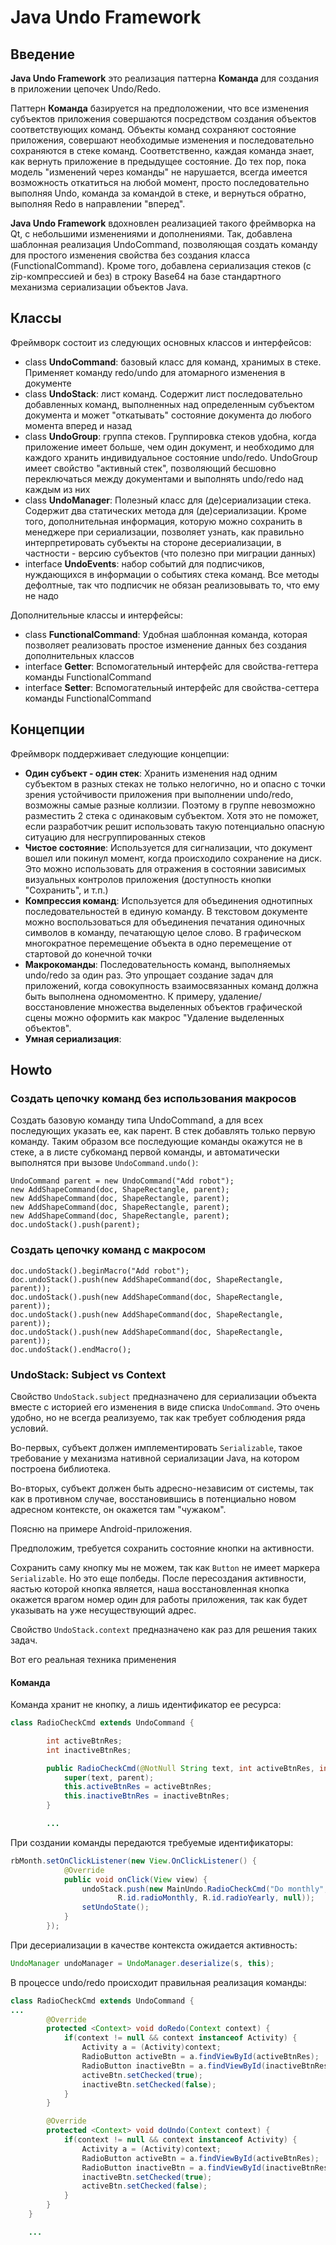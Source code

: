# Java Undo Framework

## Введение

**Java Undo Framework** это реализация паттерна **Команда** для создания в приложении цепочек Undo/Redo.

Паттерн **Команда** базируется на предположении, что все изменения субъектов приложения совершаются посредством создания объектов соответствующих команд. Объекты команд сохраняют состояние приложения, совершают необходимые изменения и последовательно сохраняются в стеке команд. Соответственно, каждая команда знает, как вернуть приложение в предыдущее состояние. До тех пор, пока модель "изменений через команды" не нарушается, всегда имеется возможность откатиться на любой момент, просто последовательно выполняя Undo, команда за командой в стеке, и вернуться обратно, выполняя Redo в направлении "вперед".

**Java Undo Framework** вдохновлен реализацией такого фреймворка на Qt, с небольшими изменениями и дополнениями. Так, добавлена шаблонная реализация UndoCommand, позволяющая создать команду для простого изменения свойства без создания класса (FunctionalCommand<V>). Кроме того, добавлена сериализация стеков (с zip-компрессией и без) в строку Base64 на базе стандартного механизма сериализации объектов Java.

## Классы

Фреймворк состоит из следующих основных классов и интерфейсов:

- class **UndoCommand**: базовый класс для команд, хранимых в стеке. Применяет команду redo/undo для атомарного изменения в документе
- class **UndoStack**: лист команд. Содержит лист последовательно добавленных команд, выполненных над определенным субъектом документа и может "откатывать" состояние документа до любого момента вперед и назад
- class **UndoGroup**: группа стеков. Группировка стеков удобна, когда приложение имеет больше, чем один документ, и необходимо для каждого хранить индивидуальное состояние undo/redo. UndoGroup имеет свойство "активный стек", позволяющий бесшовно переключаться между документами и выполнять undo/redo над каждым из них
- class **UndoManager**: Полезный класс для (де)сериализации стека. Содержит два статических метода для (де)сериализации. Кроме того, дополнительная информация, которую можно сохранить в менеджере при сериализации, позволяет узнать, как правильно интерпретировать субъекты на стороне десериализации, в частности - версию субъектов (что полезно при миграции данных)
- interface **UndoEvents**: набор событий для подписчиков, нуждающихся в информации о событиях стека команд. Все методы дефолтные, так что подписчик не обязан реализовывать то, что ему не надо

Дополнительные классы и интерфейсы:

- class **FunctionalCommand<V>**: Удобная шаблонная команда, которая позволяет реализовать простое изменение данных без создания дополнительных классов
- interface **Getter<V>**: Вспомогательный интерфейс для свойства-геттера команды FunctionalCommand<V>
- interface **Setter<V>**: Вспомогательный интерфейс для свойства-сеттера команды FunctionalCommand<V>

## Концепции

Фреймворк поддерживает следующие концепции:

- **Один субъект - один стек**: Хранить изменения над одним субъектом в разных стеках не только нелогично, но и опасно с точки зрения устойчивости приложения при выполнении undo/redo, возможны самые разные коллизии. Поэтому в группе невозможно разместить 2 стека с одинаковым субъектом. Хотя это не поможет, если разработчик решит использовать такую потенциально опасную ситуацию для несгруппированных стеков
- **Чистое состояние**: Используется для сигнализации, что документ вошел или покинул момент, когда происходило сохранение на диск. Это можно использовать для отражения в состоянии зависимых визуальных контролов приложения (доступность кнопки "Сохранить", и т.п.)
- **Компрессия команд**: Используется для объединения однотипных последовательностей в единую команду. В текстовом документе можно воспользоваться для объединения печатания одиночных символов в команду, печатающую целое слово. В графическом многократное перемещение объекта в одно перемещение от стартовой до конечной точки
- **Макрокоманды**: Последовательность команд, выполняемых undo/redo за один раз. Это упрощает создание задач для приложений, когда совокупность взаимосвязанных команд должна быть выполнена одномоментно. К примеру, удаление/восстановление множества выделенных объектов графической сцены можно оформить как макрос "Удаление выделенных объектов".
- **Умная сериализация**:

## Howto

### Создать цепочку команд без использования макросов
Создать базовую команду типа UndoCommand, а для всех последующих указать ее, как парент. В стек добавлять только первую команду. Таким образом все последующие команды окажутся не в стеке, а в листе субкоманд первой команды, и автоматически выполнятся при вызове `UndoCommand.undo()`:

```
UndoCommand parent = new UndoCommand("Add robot");
new AddShapeCommand(doc, ShapeRectangle, parent);
new AddShapeCommand(doc, ShapeRectangle, parent);
new AddShapeCommand(doc, ShapeRectangle, parent);
new AddShapeCommand(doc, ShapeRectangle, parent);
doc.undoStack().push(parent);
```

### Создать цепочку команд с макросом

```
doc.undoStack().beginMacro("Add robot");
doc.undoStack().push(new AddShapeCommand(doc, ShapeRectangle, parent));
doc.undoStack().push(new AddShapeCommand(doc, ShapeRectangle, parent));
doc.undoStack().push(new AddShapeCommand(doc, ShapeRectangle, parent));
doc.undoStack().push(new AddShapeCommand(doc, ShapeRectangle, parent));
doc.undoStack().endMacro();
```
### UndoStack: Subject vs Context
Свойство `UndoStack.subject` предназначено для сериализации объекта вместе с историей его изменения в виде списка `UndoCommand`. Это очень удобно, но не всегда реализуемо, так как требует соблюдения ряда условий.

Во-первых, субъект должен имплементировать `Serializable`, такое требование у механизма нативной сериализации Java, на котором построена библиотека.

Во-вторых, субъект должен быть адресно-независим от системы, так как в противном случае, восстановившись в потенциально новом адресном контексте, он окажется там "чужаком".

Поясню на примере Android-приложения.

Предположим, требуется сохранить состояние кнопки на активности.

Сохранить саму кнопку мы не можем, так как `Button` не имеет маркера `Serializable`. Но это еще полбеды. После пересоздания активности, яастью которой кнопка является, наша восстановленная кнопка окажется врагом номер один для работы приложения, так как будет указывать на уже несуществующий адрес.

Свойство `UndoStack.context` предназначено как раз для решения таких задач.

Вот его реальная техника применения

#### Команда
Команда хранит не кнопку, а лишь идентификатор ее ресурса:

```java
class RadioCheckCmd extends UndoCommand {

        int activeBtnRes;
        int inactiveBtnRes;

        public RadioCheckCmd(@NotNull String text, int activeBtnRes, int inactiveBtnRes, UndoCommand parent) {
            super(text, parent);
            this.activeBtnRes = activeBtnRes;
            this.inactiveBtnRes = inactiveBtnRes;
        }

        ...

```

При создании команды передаются требуемые идентификаторы:

```java
rbMonth.setOnClickListener(new View.OnClickListener() {
            @Override
            public void onClick(View view) {
                undoStack.push(new MainUndo.RadioCheckCmd("Do monthly",
                        R.id.radioMonthly, R.id.radioYearly, null));
                setUndoState();
            }
        });
```

При десериализации в качестве контекста ожидается активность:

```java
UndoManager undoManager = UndoManager.deserialize(s, this);
```

В процессе undo/redo происходит правильная реализация команды:

```java
class RadioCheckCmd extends UndoCommand {
...
        @Override
        protected <Context> void doRedo(Context context) {
            if(context != null && context instanceof Activity) {
                Activity a = (Activity)context;
                RadioButton activeBtn = a.findViewById(activeBtnRes);
                RadioButton inactiveBtn = a.findViewById(inactiveBtnRes);
                activeBtn.setChecked(true);
                inactiveBtn.setChecked(false);
            }
        }

        @Override
        protected <Context> void doUndo(Context context) {
            if(context != null && context instanceof Activity) {
                Activity a = (Activity)context;
                RadioButton activeBtn = a.findViewById(activeBtnRes);
                RadioButton inactiveBtn = a.findViewById(inactiveBtnRes);
                inactiveBtn.setChecked(true);
                activeBtn.setChecked(false);
            }
        }
    }

    ...

```